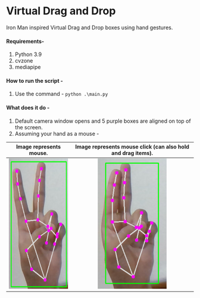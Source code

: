 # Virtual Drag and Drop
Iron Man inspired Virtual Drag and Drop boxes using hand gestures.

#### Requirements-
1. Python 3.9
2. cvzone
3. mediapipe

#### How to run the script -
1. Use the command - `python .\main.py`

#### What does it do - 
1. Default camera window opens and 5 purple boxes are aligned on top of the screen.
2. Assuming your hand as a mouse - 

| Image represents mouse. | Image represents mouse click (can also hold and drag items). |
| :---: | :---: |
| <img src="./assets/images/gesture-mouse-open.png" style="height:350px" title="Hand Gesture Mouse" alt="Hand Gesture Mouse"> | <img src="./assets/images/gesture-mouse-click.png" style="height:350px" title="Hand Gesture - Mouse Click" alt="Hand Gesture - Mouse Click"> |
